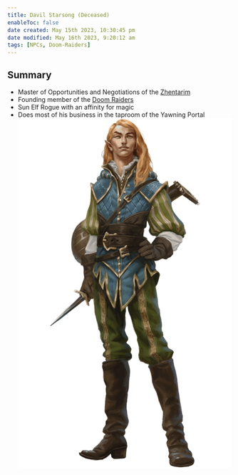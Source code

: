 ```yaml
---
title: Davil Starsong (Deceased)
enableToc: false
date created: May 15th 2023, 10:30:45 pm
date modified: May 16th 2023, 9:20:12 am
tags: [NPCs, Doom-Raiders]
---
```

## Summary
- Master of Opportunities and Negotiations of the [Zhentarim](content/Zhentarim.md)
- Founding member of the [Doom Raiders](content/Doom%20Raiders.md)
- Sun Elf Rogue with an affinity for magic
- Does most of his business in the taproom of the Yawning Portal
![Pasted image 20230515223326](content/attachments/Pasted%20image%2020230515223326.png)
